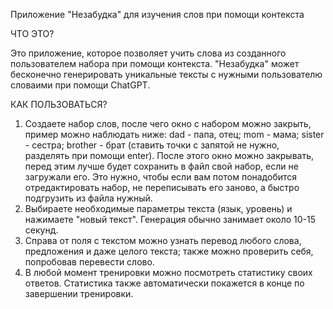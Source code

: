 Приложение "Незабудка" для изучения слов при помощи контекста

ЧТО ЭТО?

Это приложение, которое позволяет учить слова из созданного пользователем набора при помощи контекста.
"Незабудка" может бесконечно генерировать уникальные тексты с нужными пользователю словаими при помощи ChatGPT.

КАК ПОЛЬЗОВАТЬСЯ?

1. Создаете набор слов, после чего окно с набором можно закрыть, пример можно наблюдать ниже:
  dad - папа, отец;
  mom - мама;
  sister - сестра;
  brother - брат (ставить точки с запятой не нужно, разделять при помощи enter).
После этого окно можно закрывать, перед этим лучше будет сохранить в файл свой набор, если не загружали его.
Это нужно, чтобы если вам потом понадобится отредактировать набор, не переписывать его заново, а быстро подгрузить из файла нужный.
3. Выбираете необходимые параметры текста (язык, уровень) и нажимаете "новый текст". Генерация обычно занимает около 10-15 секунд.
4. Справа от поля с текстом можно узнать перевод любого слова, предложения и даже целого текста; также можно проверить себя, попробовав перевести слово.
5. В любой момент тренировки можно посмотреть статистику своих ответов. Статистика также автоматически покажется в конце по завершении тренировки.
